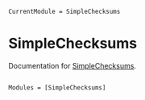 ```@meta
CurrentModule = SimpleChecksums
```

# SimpleChecksums

Documentation for [SimpleChecksums](https://github.com/reallyasi9/SimpleChecksums.jl).

```@index
```

```@autodocs
Modules = [SimpleChecksums]
```
